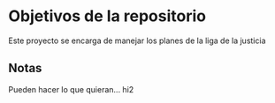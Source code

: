 # Objetivos de la repositorio

Este proyecto se encarga de manejar los planes de la liga de la justicia


## Notas
Pueden hacer lo que quieran... hi2
